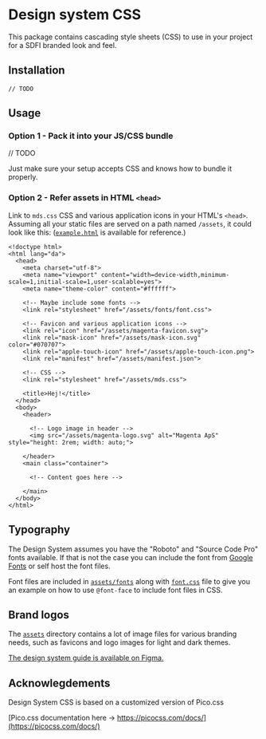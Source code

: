 # Design system CSS

This package contains cascading style sheets (CSS) to use in your project for a SDFI branded look and feel.

## Installation

```
// TODO
```

## Usage

### Option 1 - Pack it into your JS/CSS bundle


// TODO

Just make sure your setup accepts CSS and knows how to bundle it properly.

### Option 2 - Refer assets in HTML `<head>`

Link to `mds.css` CSS and various application icons in your HTML's `<head>`.
Assuming all your static files are served on a path named `/assets`, it could look like this:
([`example.html`](example.html) is available for reference.)

```
<!doctype html>
<html lang="da">
  <head>
    <meta charset="utf-8">
    <meta name="viewport" content="width=device-width,minimum-scale=1,initial-scale=1,user-scalable=yes">
    <meta name="theme-color" content="#ffffff">

    <!-- Maybe include some fonts -->
    <link rel="stylesheet" href="/assets/fonts/font.css">

    <!-- Favicon and various application icons -->
    <link rel="icon" href="/assets/magenta-favicon.svg">
    <link rel="mask-icon" href="/assets/mask-icon.svg" color="#070707">
    <link rel="apple-touch-icon" href="/assets/apple-touch-icon.png">
    <link rel="manifest" href="/assets/manifest.json">

    <!-- CSS -->
    <link rel="stylesheet" href="/assets/mds.css">

    <title>Hej!</title>
  </head>
  <body>
    <header>

      <!-- Logo image in header -->
      <img src="/assets/magenta-logo.svg" alt="Magenta ApS" style="height: 2rem; width: auto;">

    </header>
    <main class="container">

      <!-- Content goes here -->

    </main>
  </body>
</html>
```

## Typography

The Design System assumes you have the "Roboto" and "Source Code Pro" fonts available. If that is not the case you can include the font from [Google Fonts](https://fonts.google.com/) or self host the font files.

Font files are included in [`assets/fonts`](./assets/fonts) along with [`font.css`](./assets/fonts/font.css) file to give you an example on how to use `@font-face` to include font files in CSS.

## Brand logos

The [`assets`](./assets/) directory contains a lot of image files for various branding needs, such as favicons and logo images for light and dark themes.

[The design system guide is available on Figma.](https://www.figma.com/file/G9g2vp2MOcejoPB3d1xJvU/Dataforsyningen-Design-System)

## Acknowlegdements

Design System CSS is based on a customized version of Pico.css

[Pico.css documentation here -> https://picocss.com/docs/](https://picocss.com/docs/)
